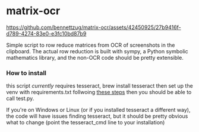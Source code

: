 # matrix-ocr


https://github.com/bennettzug/matrix-ocr/assets/42450925/27b9416f-d789-4274-83e0-e3fc10bd87b9

Simple script to row reduce matrices from OCR of screenshots in the clipboard. The actual row reduction is built with sympy, a Python symbolic mathematics library, and the non-OCR code should be pretty extensible.

### How to install
this script *currently* requires tesseract, brew install tesseract then set up the venv with requirements.txt follwoing [these steps](https://stackoverflow.com/questions/41427500/creating-a-virtualenv-with-preinstalled-packages-as-in-requirements-txt) then you should be able to call test.py.

If you're on Windows or Linux (or if you installed tesseract a different way), the code will have issues finding tesseract, but it should be pretty obvious what to change (point the tesseract_cmd line to your installation)  
